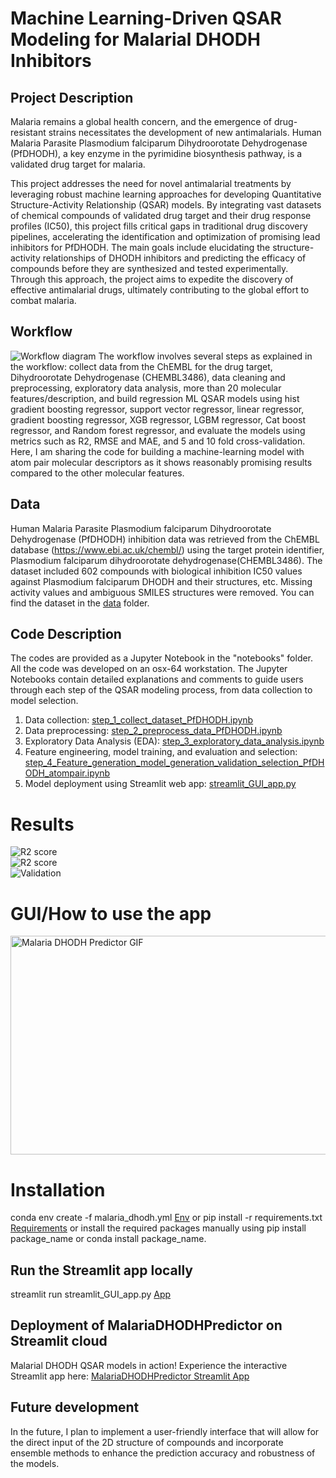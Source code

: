 # Machine Learning-Driven QSAR Modeling for Malarial DHODH Inhibitors

## Project Description 
Malaria remains a global health concern, and the emergence of drug-resistant strains necessitates the development of new antimalarials. Human Malaria Parasite Plasmodium falciparum Dihydroorotate Dehydrogenase (PfDHODH), a key enzyme in the pyrimidine biosynthesis pathway, is a validated drug target for malaria.

This project addresses the need for novel antimalarial treatments by leveraging robust machine learning approaches for developing Quantitative Structure-Activity Relationship (QSAR) models. By integrating vast datasets of chemical compounds of validated drug target and their drug response profiles (IC50), this project fills critical gaps in traditional drug discovery pipelines, accelerating the identification and optimization of promising lead inhibitors for PfDHODH. The main goals include elucidating the structure-activity relationships of DHODH inhibitors and predicting the efficacy of compounds before they are synthesized and tested experimentally. Through this approach, the project aims to expedite the discovery of effective antimalarial drugs, ultimately contributing to the global effort to combat malaria.

## Workflow
![Workflow diagram](image/workflow.png)
The workflow involves several steps as explained in the workflow: collect data from the ChEMBL for the drug target, Dihydroorotate Dehydrogenase (CHEMBL3486), data cleaning and preprocessing, exploratory data analysis, more than 20 molecular features/description, and build regression ML QSAR models using hist gradient boosting regressor, support vector regressor, linear regressor, gradient boosting regressor, XGB regressor, LGBM regressor, Cat boost regressor, and Random forest regressor, and evaluate the models using metrics such as R2, RMSE and MAE, and 5 and 10 fold cross-validation. Here, I am sharing the code for building a machine-learning model with atom pair molecular descriptors as it shows reasonably promising results compared to the other molecular features. 

## Data
Human Malaria Parasite Plasmodium falciparum Dihydroorotate Dehydrogenase (PfDHODH) inhibition data was retrieved from the ChEMBL database (https://www.ebi.ac.uk/chembl/) using the target protein identifier, Plasmodium falciparum dihydroorotate dehydrogenase(CHEMBL3486). The dataset included 602 compounds with biological inhibition IC50 values against Plasmodium falciparum DHODH and their structures, etc. Missing activity values and ambiguous SMILES structures were removed. You can find the dataset in the [data](data/chembl_dataset) folder.

## Code Description
The codes are provided as a Jupyter Notebook in the "notebooks" folder. All the code was developed on an osx-64 workstation. The Jupyter Notebooks contain detailed explanations and comments to guide users through each step of the QSAR modeling process, from data collection to model selection.
1. Data collection: [step_1_collect_dataset_PfDHODH.ipynb](notebooks/step_1_collect_dataset_PfDHODH.ipynb)
2. Data preprocessing: [step_2_preprocess_data_PfDHODH.ipynb](notebooks/step_2_preprocess_data_PfDHODH.ipynb) 
3. Exploratory Data Analysis (EDA): [step_3_exploratory_data_analysis.ipynb](notebooks/step_3_exploratory_data_analysis.ipynb)
4. Feature engineering, model training, and evaluation and selection: [step_4_Feature_generation_model_generation_validation_selection_PfDHODH_atompair.ipynb](notebooks/step_4_Feature_generation_model_generation_validation_selection_PfDHODH_atompair.ipynb)
5. Model deployment using Streamlit web app: [streamlit_GUI_app.py](streamlit_GUI_app.py)

# Results
![R2 score](image/R2_1.png)<br>![R2 score](image/R2_2.png)<br>![Validation](image/validations.png)

# GUI/How to use the app 
<a href="image/MalariDHODHPredictor.gif" data-lightbox="image-1">
  <img src="image/MalariDHODHPredictor.gif" width="550px" height="350px" alt="Malaria DHODH Predictor GIF">
</a>

# Installation
conda env create -f malaria_dhodh.yml [Env](malaria_dhodh_env.yml) 
            or 
pip install -r requirements.txt [Requirements](requirements.txt)
            or 
install the required packages manually using pip install package_name or conda install package_name.

## Run the Streamlit app locally
streamlit run streamlit_GUI_app.py [App](streamlit_GUI_app.py)

## Deployment of MalariaDHODHPredictor on Streamlit cloud
Malarial DHODH QSAR models in action! Experience the interactive Streamlit app here: [MalariaDHODHPredictor Streamlit App](https://malariadhodhpredictor.streamlit.app/)

## Future development
In the future, I plan to implement a user-friendly interface that will allow for the direct input of the 2D structure of compounds and incorporate ensemble methods to enhance the prediction accuracy and robustness of the models.
